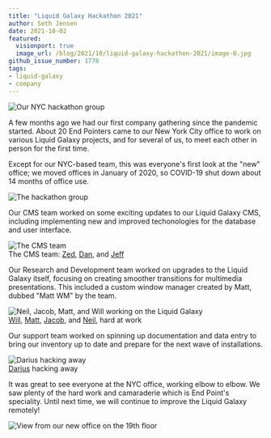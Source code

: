 ```yaml
---
title: "Liquid Galaxy Hackathon 2021"
author: Seth Jensen
date: 2021-10-02
featured:
  visionport: true
  image_url: /blog/2021/10/liquid-galaxy-hackathon-2021/image-0.jpg
github_issue_number: 1778
tags:
- liquid-galaxy
- company
---
```


![Our NYC hackathon group](/blog/2021/10/liquid-galaxy-hackathon-2021/image-0.jpg)

A few months ago we had our first company gathering since the pandemic started. About 20 End Pointers came to our New York City office to work on various Liquid Galaxy projects, and for several of us, to meet each other in person for the first time.

Except for our NYC-based team, this was everyone's first look at the "new" office; we moved offices in January of 2020, so COVID-19 shut down about 14 months of office use.

![The hackathon group](/blog/2021/10/liquid-galaxy-hackathon-2021/image-1.jpg)

Our CMS team worked on some exciting updates to our Liquid Galaxy CMS, including implementing new and improved techonologies for the database and user interface.

![The CMS team](/blog/2021/10/liquid-galaxy-hackathon-2021/image-2.jpg)  
The CMS team: [Zed](/team/zed-jensen/), [Dan](/team/daniel-gomm/), and [Jeff](/team/jeff-laughlin/)

Our Research and Development team worked on upgrades to the Liquid Galaxy itself, focusing on creating smoother transitions for multimedia presentations. This included a custom window manager created by Matt, dubbed "Matt WM" by the team.

![Neil, Jacob, Matt, and Will working on the Liquid Galaxy](/blog/2021/10/liquid-galaxy-hackathon-2021/image-3.jpg)  
[Will](/team/will-plaut/), [Matt](/team/matt-vollrath/), [Jacob](/team/jacob-minshall/), and [Neil](/team/neil-elliott/), hard at work

Our support team worked on spinning up documentation and data entry to bring our inventory up to date and prepare for the next wave of installations.

![Darius hacking away](/blog/2021/10/liquid-galaxy-hackathon-2021/image-4.jpg)  
[Darius](/team/darius-clynes/) hacking away

It was great to see everyone at the NYC office, working elbow to elbow. We saw plenty of the hard work and camaraderie which is End Point's speciality. Until next time, we will continue to improve the Liquid Galaxy remotely!

![View from our new office on the 19th floor](/blog/2021/10/liquid-galaxy-hackathon-2021/image-5.jpg)

